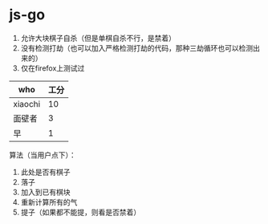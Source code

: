 # js-go

1. 允许大块棋子自杀（但是单棋自杀不行，是禁着）
2. 没有检测打劫（也可以加入严格检测打劫的代码，那种三劫循环也可以检测出来的）
3. 仅在firefox上测试过

|who|工分|
|---|----|
xiaochi | 10
面壁者 | 3
早 | 1

算法（当用户点下）：

1. 此处是否有棋子
2. 落子
3. 加入到已有棋块
4. 重新计算所有的气
5. 提子（如果都不能提，则看是否禁着）